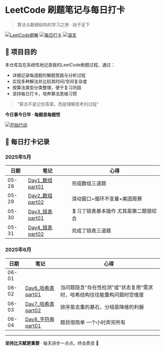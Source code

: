 # LeetCode 刷题笔记与每日打卡

> 算法与数据结构的学习之旅 · 始于足下

[![LeetCode题解](https://img.shields.io/badge/LeetCode-笔记-blue)](https://leetcode.com/)
[![每日打卡](https://img.shields.io/badge/每日打卡-进行中-brightgreen)](https://github.com/yourusername/your-leetcode-repo)
[![语言](https://img.shields.io/badge/语言-Python%20-yellow)]()


## 📌 项目目的

本仓库旨在系统性地记录我的LeetCode刷题过程，通过：
- 详细记录每道题的解题思路与分析过程
- 实现多种解法并比较其时间/空间复杂度
- 按算法类型分类整理，便于复习巩固
- 坚持每日打卡，培养算法思维习惯

> "算法不是记住答案，而是理解思考的过程"



**今日事今日毕 · 每题思每题悟**

[![开始行动](https://img.shields.io/badge/立刻开始-每日刷题-8A2BE2)](daily-records/)




## 📅 每日打卡记录

### 2025年5月
| 日期 | 笔记 | 心得 |
|------|------|------|
| 05-28 | [Day1_数组part01](Day1_数组part01.md) | 完成数组三道题  | 
| 05-29 | [Day2_数组part02](Day2_数组part02.md)| 滑动窗口+循环不变量+美团周赛 |
| 05-30 | [Day3_链表part01](Day3_链表part01.md) | 复习了链表基本操作 尤其是第二题很综合 |
| 05-31 | [Day4_链表part02](Day4_链表part02.md) | 完成了链表三道题 |

### 2025年6月
| 日期 | 笔记 | 心得 |
|------|------|------|
| 06-01 |  |  |
| 06-02 | [Day6_哈希表part01](Day6_哈希表part01.md) | 当问题隐含"存在性检测"或"状态复用"需求时，哈希结构往往能重构问题时空维度 |
| 06-03 | [Day7_哈希表part02](Day7_哈希表part02.md) | 排序是去重的基石，分组是降维的利器 |
| 06-04 | [Day8_字符串part01](Day8_字符串part01.md) | 题目很简单 一个小时弄完所有 |






---

**坚持比天赋更重要** · 每天进步一点点，终会质变 💪

